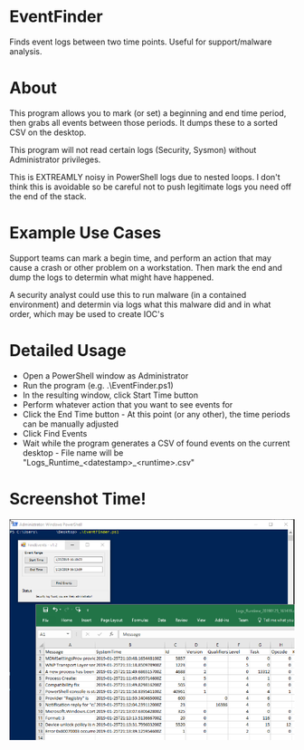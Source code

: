 # EventFinder
Finds event logs between two time points. Useful for support/malware analysis.

# About
This program allows you to mark (or set) a beginning and end time period, then grabs all
events between those periods. It dumps these to a sorted CSV on the desktop. 

This program will not read certain logs (Security, Sysmon) without Administrator privileges.

This is EXTREAMLY noisy in PowerShell logs due to nested loops. I don't think this is avoidable
so be careful not to push legitimate logs you need off the end of the stack. 

# Example Use Cases
Support teams can mark a begin time, and perform an action that may cause a crash or
other problem on a workstation. Then mark the end and dump the logs to determin what might
have happened.

A security analyst could use this to run malware (in a contained environment) and determin
via logs what this malware did and in what order, which may be used to create IOC's

# Detailed Usage
* Open a PowerShell window as Administrator
* Run the program (e.g. .\EventFinder.ps1)
* In the resulting window, click Start Time button
* Perform whatever action that you want to see events for
* Click the End Time button -  At this point (or any other), the time periods can be manually adjusted
* Click Find Events
* Wait while the program generates a CSV of found events on the current desktop - File name will be "Logs_Runtime_\<datestamp>_\<runtime>.csv"

# Screenshot Time!
![EventFinder](https://raw.githubusercontent.com/BeanBagKing/EventFinder/master/EventFinder.png)
